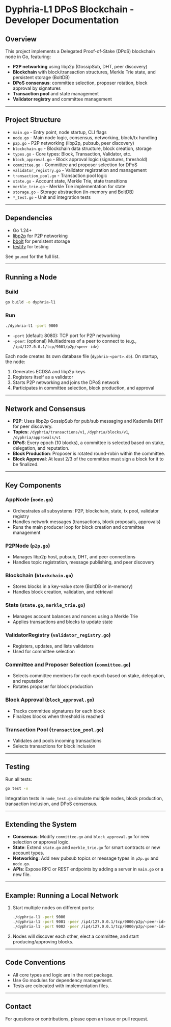 # Dyphria-L1 DPoS Blockchain - Developer Documentation

## Overview

This project implements a Delegated Proof-of-Stake (DPoS) blockchain node in Go, featuring:

- **P2P networking** using libp2p (GossipSub, DHT, peer discovery)
- **Blockchain** with block/transaction structures, Merkle Trie state, and persistent storage (BoltDB)
- **DPoS consensus**: committee selection, proposer rotation, block approval by signatures
- **Transaction pool** and state management
- **Validator registry** and committee management

---

## Project Structure

- `main.go` - Entry point, node startup, CLI flags
- `node.go` - Main node logic, consensus, networking, block/tx handling
- `p2p.go` - P2P networking (libp2p, pubsub, peer discovery)
- `blockchain.go` - Blockchain data structure, block creation, storage
- `types.go` - Core types: Block, Transaction, Validator, etc.
- `block_approval.go` - Block approval logic (signatures, threshold)
- `committee.go` - Committee and proposer selection for DPoS
- `validator_registry.go` - Validator registration and management
- `transaction_pool.go` - Transaction pool logic
- `state.go` - Account state, Merkle Trie, state transitions
- `merkle_trie.go` - Merkle Trie implementation for state
- `storage.go` - Storage abstraction (in-memory and BoltDB)
- `*_test.go` - Unit and integration tests

---

## Dependencies

- Go 1.24+
- [libp2p](https://github.com/libp2p/go-libp2p) for P2P networking
- [bbolt](https://github.com/etcd-io/bbolt) for persistent storage
- [testify](https://github.com/stretchr/testify) for testing

See `go.mod` for the full list.

---

## Running a Node

### Build

```bash
go build -o dyphria-l1
```

### Run

```bash
./dyphria-l1 -port 9000
```

- `-port` (default: 8080): TCP port for P2P networking
- `-peer`: (optional) Multiaddress of a peer to connect to (e.g., `/ip4/127.0.0.1/tcp/9001/p2p/<peer-id>`)

Each node creates its own database file (`dyphria-<port>.db`). On startup, the node:

1. Generates ECDSA and libp2p keys
2. Registers itself as a validator
3. Starts P2P networking and joins the DPoS network
4. Participates in committee selection, block production, and approval

---

## Network and Consensus

- **P2P**: Uses libp2p GossipSub for pub/sub messaging and Kademlia DHT for peer discovery.
- **Topics**: `/dyphria/transactions/v1`, `/dyphria/blocks/v1`, `/dyphria/approvals/v1`
- **DPoS**: Every epoch (10 blocks), a committee is selected based on stake, delegation, and reputation.
- **Block Production**: Proposer is rotated round-robin within the committee.
- **Block Approval**: At least 2/3 of the committee must sign a block for it to be finalized.

---

## Key Components

### AppNode (`node.go`)

- Orchestrates all subsystems: P2P, blockchain, state, tx pool, validator registry
- Handles network messages (transactions, block proposals, approvals)
- Runs the main producer loop for block creation and committee management

### P2PNode (`p2p.go`)

- Manages libp2p host, pubsub, DHT, and peer connections
- Handles topic registration, message publishing, and peer discovery

### Blockchain (`blockchain.go`)

- Stores blocks in a key-value store (BoltDB or in-memory)
- Handles block creation, validation, and retrieval

### State (`state.go`, `merkle_trie.go`)

- Manages account balances and nonces using a Merkle Trie
- Applies transactions and blocks to update state

### ValidatorRegistry (`validator_registry.go`)

- Registers, updates, and lists validators
- Used for committee selection

### Committee and Proposer Selection (`committee.go`)

- Selects committee members for each epoch based on stake, delegation, and reputation
- Rotates proposer for block production

### Block Approval (`block_approval.go`)

- Tracks committee signatures for each block
- Finalizes blocks when threshold is reached

### Transaction Pool (`transaction_pool.go`)

- Validates and pools incoming transactions
- Selects transactions for block inclusion

---

## Testing

Run all tests:

```bash
go test -v
```

Integration tests in `node_test.go` simulate multiple nodes, block production, transaction inclusion, and DPoS consensus.

---

## Extending the System

- **Consensus**: Modify `committee.go` and `block_approval.go` for new selection or approval logic.
- **State**: Extend `state.go` and `merkle_trie.go` for smart contracts or new account types.
- **Networking**: Add new pubsub topics or message types in `p2p.go` and `node.go`.
- **APIs**: Expose RPC or REST endpoints by adding a server in `main.go` or a new file.

---

## Example: Running a Local Network

1. Start multiple nodes on different ports:

   ```bash
   ./dyphria-l1 -port 9000
   ./dyphria-l1 -port 9001 -peer /ip4/127.0.0.1/tcp/9000/p2p/<peer-id>
   ./dyphria-l1 -port 9002 -peer /ip4/127.0.0.1/tcp/9000/p2p/<peer-id>
   ```

2. Nodes will discover each other, elect a committee, and start producing/approving blocks.

---

## Code Conventions

- All core types and logic are in the root package.
- Use Go modules for dependency management.
- Tests are colocated with implementation files.

---

## Contact

For questions or contributions, please open an issue or pull request. 